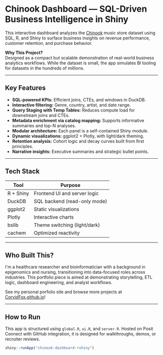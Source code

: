 # Chinook Dashboard — SQL-Driven Business Intelligence in Shiny

This interactive dashboard analyzes the [Chinook](https://github.com/lerocha/chinook-database) music store dataset using SQL, R, and Shiny to surface business insights on revenue performance, customer retention, and purchase behavior.

**Why This Project?**  
Designed as a compact but scalable demonstration of real-world business analytics workflows. While the dataset is small, the app simulates BI tooling for datasets in the hundreds of millions.

---

## Key Features

- **SQL-powered KPIs:** Efficient joins, CTEs, and windows in DuckDB.
- **Interactive filtering:** Genre, country, artist, and date range.
- **Query Staging with Temp Tables:** Reduces compute load for downstream joins and CTEs.
- **Metadata enrichment via catalog mapping:** Supports informative summaries and top-N analyses.
- **Modular architecture:** Each panel is a self-contained Shiny module.
- **Dynamic visualizations:** ggplot2 + Plotly, with light/dark theming.
- **Retention analysis:** Cohort logic and decay curves built from first principles.
- **Narrative insights:** Executive summaries and strategic bullet points.

---

## Tech Stack

| Tool        | Purpose                     |
|-------------|-----------------------------|
| R + Shiny   | Frontend UI and server logic|
| DuckDB      | SQL backend (read-only mode)|
| ggplot2     | Static visualizations       |
| Plotly      | Interactive charts          |
| bslib       | Theme switching (light/dark)|
| cachem      | Optimized reactivity        |

---

## Who Built This?

I'm a healthcare researcher and bioinformatician with a background in epigenomics and nursing, transitioning into data-focused roles across industries. This portfolio piece is aimed at demonstrating storytelling, ETL logic, dashboard engineering, and analyst workflows.

See my personal porfolio site and browse more projects at [CorvidFox.github.io](https://corvidfox.github.io/)!

---

##  How to Run

This app is structured using `global.R`, `ui.R`, and `server.R`. Hosted on Posit Connect with GitHub integration, it is designed for walkthroughs, demos, or recruiter reviews.

```r
shiny::runApp("chinook-dashboard-rshiny")
